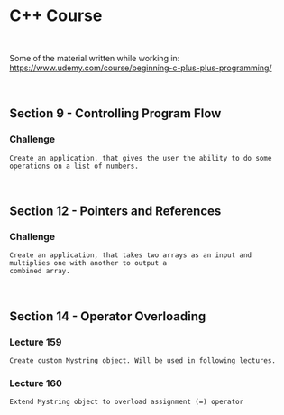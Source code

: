 # C++ Course

<br />

Some of the material written while working in: https://www.udemy.com/course/beginning-c-plus-plus-programming/

<br />

## Section 9 - Controlling Program Flow
### Challenge
```
Create an application, that gives the user the ability to do some operations on a list of numbers.
```

<br />

## Section 12 - Pointers and References
### Challenge
```
Create an application, that takes two arrays as an input and multiplies one with another to output a 
combined array.
```

<br />

## Section 14 - Operator Overloading
### Lecture 159
```
Create custom Mystring object. Will be used in following lectures.
```
### Lecture 160
```
Extend Mystring object to overload assignment (=) operator
```
